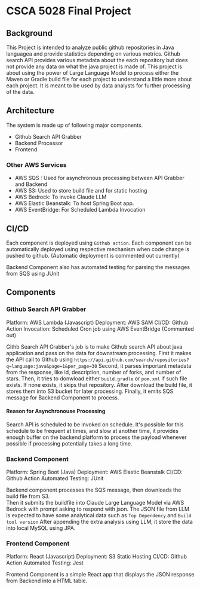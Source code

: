 # CSCA 5028 Final Project

## Background

This Project is intended to analyze public github repositories in Java languagea and provide statistics depending on various metrics.  Github search API provides various metadata about the each repository but does not provide any data on what the java project is made of.  This project is about using the power of Large Language Model to process either the Maven or Gradle build file for each project to understand a little more about each project.  It is meant to be used by data analysts for further processing of the data.

## Architecture

The system is made up of following major components.

- Github Search API Grabber
- Backend Processor
- Frontend

### Other AWS Services

- AWS SQS : Used for asynchronous processing between API Grabber and Backend
- AWS S3: Used to store build file and for static hosting
- AWS Bedrock: To invoke Claude LLM
- AWS Elastic Beanstalk: To host Spring Boot app.
- AWS EventBridge: For Scheduled Lambda Invocation

## CI/CD

Each component is deployed using `Github action`.  Each component can be automatically deployed using respective mechanism when code change is pushed to github. (Automatic deployment is commented out currently)

Backend Component also has automated testing for parsing the messages from SQS using JUnit

## Components

### Github Search API Grabber

Platform: AWS Lambda (Javascript)
Deployment: AWS SAM
CI/CD: Github Action
Invocation: Scheduled Cron job using AWS EventBridge (Commented out)

Githb Search API Grabber's job is to make Github search API about java application and pass on the data for downstream processing.
First it makes the API call to Github using `https://api.github.com/search/repositories?q=language:java&page=1&per_page=30`
Second, it parses important metadata from the response, like id, description, number of forks, and number of stars.
Then, it tries to donwload either `build.gradle` or `pom.xml` if such file exists.  If none exists, it skips that repository.
After download the build file, it stores them into S3 bucket for later processing.
Finally, it emits SQS message for Backend Component to process.

#### Reason for Asynchronouse Processing

Search API is scheduled to be invoked on schedule.  It's possible for this schedule to be frequent at times, and slow at another time, it provides enough buffer on the backend platform to process the payload whenever possible if processing potentially takes a long time.

### Backend Component

Platform: Spring Boot (Java)
Deployment: AWS Elastic Beanstalk
CI/CD: Github Action
Automated Testing: JUnit

Backend component processes the SQS message, then downloads the build file from S3.  
Then it submits the buildfile into Claude Large Language Model via AWS Bedrock with prompt asking to respond with json.
The JSON file from LLM is expected to have some analytical data such as `Top Dependency` and `Build tool version`
After appending the extra analysis using LLM, it store the data into local MySQL using JPA.

### Frontend Component

Platform: React (Javascript)
Deployment: S3 Static Hosting
CI/CD: Github Action
Automated Testing: Jest

Frontend Component  is a simple React app that displays the JSON response from Backend into a HTML table.
